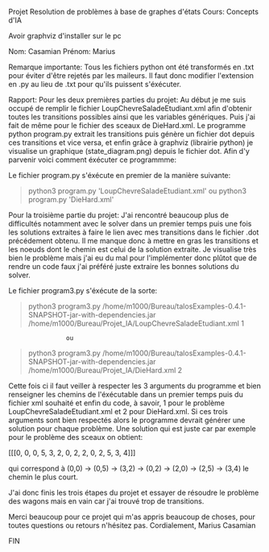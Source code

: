 Projet Resolution de problèmes à base de graphes d'états
Cours: Concepts d'IA

Avoir graphviz d'installer sur le pc

Nom: Casamian
Prénom: Marius



Remarque importante: Tous les fichiers python ont été transformés en .txt pour éviter d'être rejetés par les maileurs. Il faut donc modifier l'extension en .py au lieu de .txt pour qu'ils puissent s'éxécuter.

Rapport:
Pour les deux premières parties du projet:
Au début je me suis occupé de remplir le fichier LoupChevreSaladeEtudiant.xml afin d'obtenir toutes les transitions possibles ainsi que les variables génériques. Puis j'ai fait de même pour le fichier des sceaux de DieHard.xml.
Le programme python program.py extrait les transitions puis génère un fichier dot depuis ces transitions et vice versa, et enfin grâce à graphviz (librairie python) je visualise un graphique (state_diagram.png) depuis le fichier dot.
Afin d'y parvenir voici comment éxécuter ce programmme:

Le fichier program.py s'éxécute en premier de la manière suivante:
> python3 program.py 'LoupChevreSaladeEtudiant.xml'
                ou
> python3 program.py 'DieHard.xml'

Pour la troisième partie du projet:
J'ai rencontré beaucoup plus de difficultés notamment avec le solver dans un premier temps puis une fois les solutions extraites à faire le lien avec mes transitions dans le fichier .dot précédement obtenu. Il me manque donc à mettre en gras les transitions et les noeuds dont le chemin est celui de la solution extraite.
Je visualise très bien le problème mais j'ai eu du mal pour l'implémenter donc plûtot que de rendre un code faux j'ai préféré juste extraire les bonnes solutions du solver.

Le fichier program3.py s'éxécute de la sorte:

> python3 program3.py /home/m1000/Bureau/talosExamples-0.4.1-SNAPSHOT-jar-with-dependencies.jar /home/m1000/Bureau/Projet_IA/LoupChevreSaladeEtudiant.xml 1

                    ou
> python3 program3.py /home/m1000/Bureau/talosExamples-0.4.1-SNAPSHOT-jar-with-dependencies.jar /home/m1000/Bureau/Projet_IA/DieHard.xml 2

Cette fois ci il faut veiller à respecter les 3 arguments du programme et bien renseigner les chemins de l'éxécutable dans un premier temps puis du fichier xml souhaité et enfin du code, à savoir, 1 pour le problème LoupChevreSaladeEtudiant.xml et 2 pour DieHard.xml.
Si ces trois arguments sont bien respectés alors le programme devrait générer une solution pour chaque problème.
Une solution qui est juste car par exemple pour le problème des sceaux on obtient:

[[[0, 0, 0, 5, 3, 2, 0, 2, 2, 0, 2, 5, 3, 4]]]

qui correspond à (0,0) -> (0,5) -> (3,2) -> (0,2) -> (2,0) -> (2,5) -> (3,4) le chemin le plus court.

J'ai donc finis les trois étapes du projet et essayer de résoudre le problème des wagons mais en vain car j'ai trouvé trop de transitions.

Merci beaucoup pour ce projet qui m'as appris beaucoup de choses, pour toutes questions ou retours n'hésitez pas.
Cordialement, Marius Casamian

FIN


